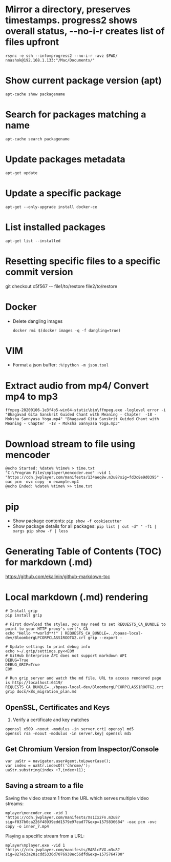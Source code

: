 # Mirror a directory, preserves timestamps. progress2 shows overall status, --no-i-r creates list of files upfront
```
rsync -e ssh --info=progress2 --no-i-r -avz $PWD/ nnashok@192.168.1.133:"/Mac/Documents/"
```

# Show current package version (apt)
```
apt-cache show packagename
```

# Search for packages matching a name
```
apt-cache search packagename
```

# Update packages metadata
```
apt-get update
```

# Update a specific package
```
apt-get --only-upgrade install docker-ce
```

# List installed packages
```
apt-get list --installed
```

# Resetting specific files to a specific commit version
git checkout c5f567 -- file1/to/restore file2/to/restore

# Docker
* Delete dangling images
    ```
    docker rmi $(docker images -q -f dangling=true)
    ```

# VIM
* Format a json buffer: `:%!python -m json.tool`

# Extract audio from mp4/ Convert mp4 to mp3
`ffmpeg-20200106-1e3f4b5-win64-static\bin\ffmpeg.exe -loglevel error -i "Bhagavad Gita Sanskrit Guided Chant with Meaning - Chapter  -18 - Moksha Sannyasa Yoga.mp4" "Bhagavad Gita Sanskrit Guided Chant with Meaning - Chapter  -18 - Moksha Sannyasa Yoga.mp3"`

# Download stream to file using mencoder
```
@echo Started: %date% %time% > time.txt
"C:\Program Files\mplayer\mencoder.exe" -vid 1 "https://cdn.jwplayer.com/manifests/134aeq8w.m3u8?sig=fd3c8e9d0395" -oac pcm -ovc copy -o example.mp4
@echo Ended: %date% %time% >> time.txt
```

# pip
* Show package contents: `pip show -f cookiecutter`
* Show package details for all packages: `pip list | cut -d" " -f1 | xargs pip show -f | less`

# Generating Table of Contents (TOC) for markdown (.md)
https://github.com/ekalinin/github-markdown-toc

# Local markdown (.md) rendering
```
# Install grip
pip install grip

# First download the styles, you may need to set REQUESTS_CA_BUNDLE to point to your HTTP proxy's cert's CA
echo "Hello **world**!" | REQUESTS_CA_BUNDLE=../bpaas-local-dev/BloombergLPCORPCLASS1ROOTG2.crt grip --export -

# Update settings to print debug info
echo >~/.grip/settings.py<<EOM
# GitHub Enterprise API does not support markdown API
DEBUG=True
DEBUG_GRIP=True
EOM

# Run grip server and watch the md file, URL to access rendered page is http://localhost:6419/
REQUESTS_CA_BUNDLE=../bpaas-local-dev/BloombergLPCORPCLASS1ROOTG2.crt grip docs/k8s_migration_plan.md
```


## OpenSSL, Certificates and Keys
1. Verify a certificate and key matches

```
openssl x509 -noout -modulus -in server.crt| openssl md5
openssl rsa -noout -modulus -in server.key| openssl md5
```

## Get Chromium Version from Inspector/Console
```
var uaStr = navigator.userAgent.toLowerCase();
var index = uaStr.indexOf('chrome/');
uaStr.substring(index +7,index+11);
```

## Saving a stream to a file
Saving the video stream 1 from the URL which serves multiple video streams:
```
mplayer\mencoder.exe -vid 1 "https://cdn.jwplayer.com/manifests/Xs1Ix2Fn.m3u8?sig=f037b0ca226f48939edd1579e97ead77&exp=1575836684" -oac pcm -ovc copy -o inner_7.mp4
```
Playing a specific stream from a URL:
```
mplayer\mplayer.exe -vid 1 "https://cdn.jwplayer.com/manifests/MARlcFVG.m3u8?sig=827e53a201cdd5336d7076938ec56dfd&exp=1575764700"
```
